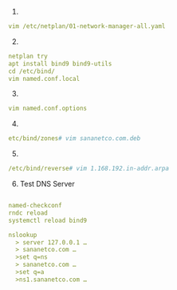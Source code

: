 1.
```yml
vim /etc/netplan/01-network-manager-all.yaml
```
2.
```yml
netplan try
apt install bind9 bind9-utils
cd /etc/bind/
vim named.conf.local
```
3.
```yml
vim named.conf.options
```
4.
```yml
etc/bind/zones# vim sananetco.com.deb
```
5.
```yml
/etc/bind/reverse# vim 1.168.192.in-addr.arpa
```
6. Test DNS Server
```yml

named-checkconf
rndc reload
systemctl reload bind9

nslookup 
  > server 127.0.0.1 …
  > sananetco.com …
  >set q=ns
  > sananetco.com …
  >set q=a
  >ns1.sananetco.com …
```


